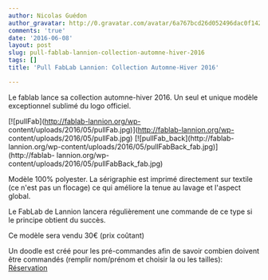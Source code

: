 ```yaml
---
author: Nicolas Guédon
author_gravatar: http://0.gravatar.com/avatar/6a767bcd26d052496dac0f142243cb82?s=96&d=mm&r=g
comments: 'true'
date: '2016-06-08'
layout: post
slug: pull-fablab-lannion-collection-automne-hiver-2016
tags: []
title: 'Pull FabLab Lannion: Collection Automne-Hiver 2016'

---
```

Le fablab lance sa collection automne-hiver 2016. Un seul et unique modèle
exceptionnel sublimé du logo officiel.

[![pullFab](http://fablab-lannion.org/wp-
content/uploads/2016/05/pullFab.jpg)](http://fablab-lannion.org/wp-
content/uploads/2016/05/pullFab.jpg) [![pullFab_back](http://fablab-
lannion.org/wp-content/uploads/2016/05/pullFabBack_fab.jpg)](http://fablab-
lannion.org/wp-content/uploads/2016/05/pullFabBack_fab.jpg)



Modèle 100% polyester. La sérigraphie est imprimé directement sur textile (ce
n'est pas un flocage) ce qui améliore la tenue au lavage et l'aspect global.

Le FabLab de Lannion lancera régulièrement une commande de ce type si le
principe obtient du succès.

Ce modèle sera vendu 30€ (prix coûtant)

Un doodle est créé pour les pré-commandes afin de savoir combien doivent être
commandés (remplir nom/prénom et choisir la ou les tailles):
[Réservation](http://doodle.com/poll/m85rgsmfwqbqzyww)


